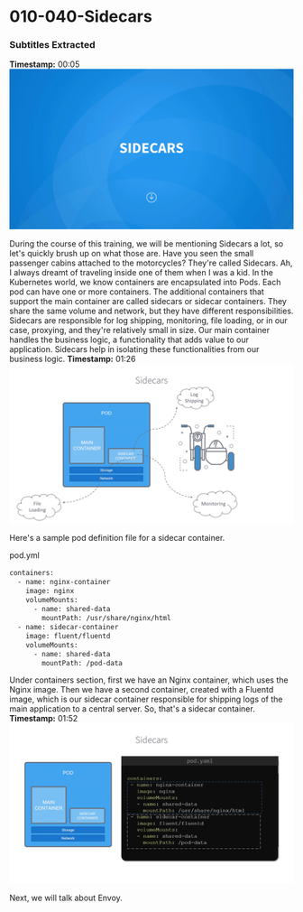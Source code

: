 # 010-040-Sidecars
### Subtitles Extracted

**Timestamp:** 00:05
![Screenshot](00_05_742.png)




During the course of this training, we will be mentioning Sidecars a lot, so let's quickly brush up on what those are. Have you seen the small passenger cabins attached to the motorcycles? They're called Sidecars. Ah, I always dreamt of traveling inside one of them when I was a kid. In the Kubernetes world, we know containers are encapsulated into Pods. Each pod can have one or more containers. The additional containers that support the main container are called sidecars or sidecar containers. They share the same volume and network, but they have different responsibilities. Sidecars are responsible for log shipping, monitoring, file loading, or in our case, proxying, and they're relatively small in size. Our main container handles the business logic, a functionality that adds value to our application. Sidecars help in isolating these functionalities from our business logic.
**Timestamp:** 01:26
![Screenshot](01_26_642.png)


 Here's a sample pod definition file for a sidecar container. 

pod.yml
```
containers:
  - name: nginx-container
    image: nginx
    volumeMounts:
      - name: shared-data
        mountPath: /usr/share/nginx/html
  - name: sidecar-container
    image: fluent/fluentd
    volumeMounts:
      - name: shared-data
        mountPath: /pod-data
```

 Under containers section, first we have an Nginx container, which uses the Nginx image. Then we have a second container, created with a Fluentd image, which is our sidecar container responsible for shipping logs of the main application to a central server. So, that's a sidecar container.
**Timestamp:** 01:52
![Screenshot](01_52_473.png)

 Next, we will talk about Envoy.
